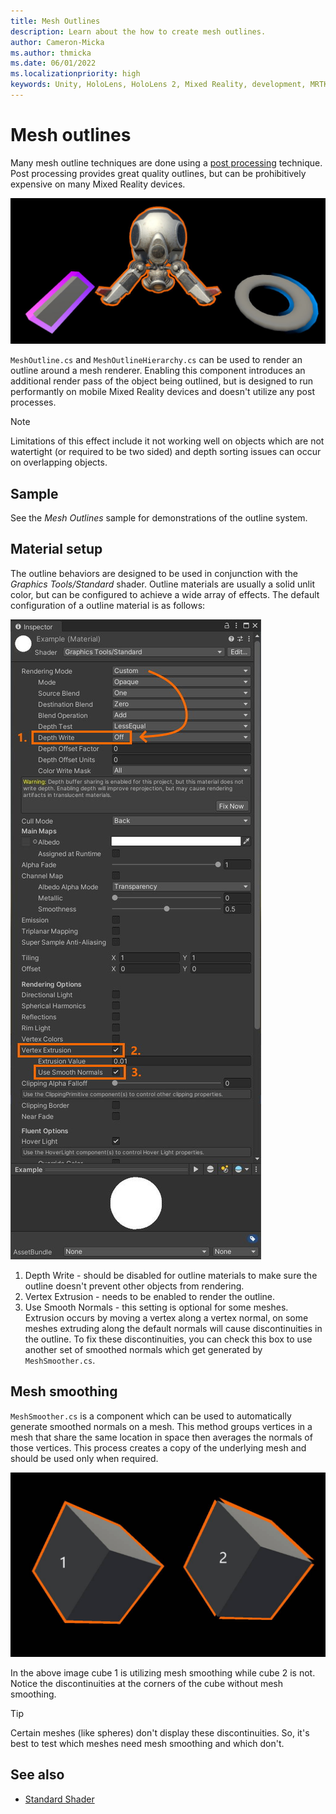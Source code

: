 ```yaml
---
title: Mesh Outlines
description: Learn about the how to create mesh outlines.
author: Cameron-Micka
ms.author: thmicka
ms.date: 06/01/2022
ms.localizationpriority: high
keywords: Unity, HoloLens, HoloLens 2, Mixed Reality, development, MRTK, Graphics Tools, MRGT, MR Graphics Tools, Standard Shader, Mesh Outlines
---
```


# Mesh outlines

Many mesh outline techniques are done using a [post processing](https://docs.unity3d.com/Manual/PostProcessingOverview.html) technique. Post processing provides great quality outlines, but can be prohibitively expensive on many Mixed Reality devices.

![Mesh outlines example](images/MeshOutline/MeshOutline.jpg)

`MeshOutline.cs` and `MeshOutlineHierarchy.cs` can be used to render an outline around a mesh renderer. Enabling this component introduces an additional render pass of the object being outlined, but is designed to run performantly on mobile Mixed Reality devices and doesn't utilize any post processes.

> [!NOTE]
> Limitations of this effect include it not working well on objects which are not watertight (or required to be two sided) and depth sorting issues can occur on overlapping objects.

## Sample

See the *Mesh Outlines* sample for demonstrations of the outline system.

## Material setup

The outline behaviors are designed to be used in conjunction with the *Graphics Tools/Standard* shader. Outline materials are usually a solid unlit color, but can be configured to achieve a wide array of effects. The default configuration of a outline material is as follows:

![Mesh outline material inspector](images/MeshOutline/OutlineMaterial.jpg)

1. Depth Write - should be disabled for outline materials to make sure the outline doesn't prevent other objects from rendering.
2. Vertex Extrusion - needs to be enabled to render the outline.
3. Use Smooth Normals - this setting is optional for some meshes. Extrusion occurs by moving a vertex along a vertex normal, on some meshes extruding along the default normals will cause discontinuities in the outline. To fix these discontinuities, you can check this box to use another set of smoothed normals which get generated by `MeshSmoother.cs`.

## Mesh smoothing

`MeshSmoother.cs` is a component which can be used to automatically generate smoothed normals on a mesh. This method groups vertices in a mesh that share the same location in space then averages the normals of those vertices. This process creates a copy of the underlying mesh and should be used only when required.

![Smooth normals comparison](images/MeshOutline/SmoothNormals.jpg)

In the above image cube 1 is utilizing mesh smoothing while cube 2 is not. Notice the discontinuities at the corners of the cube without mesh smoothing.

> [!TIP]
> Certain meshes (like spheres) don't display these discontinuities. So, it's best to test which meshes need mesh smoothing and which don't.

## See also

* [Standard Shader](standard-shader.md)
